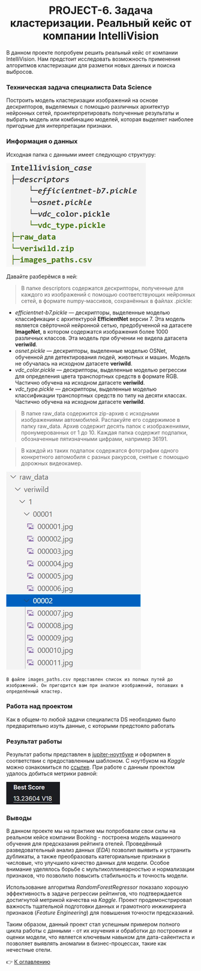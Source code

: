 # <center> PROJECT-6. Задача кластеризации. Реальный кейс от компании IntelliVision

В данном проекте попробуем решить реальный кейс от компании IntelliVision. Нам предстоит исследовать возможность применения алгоритмов кластеризации для разметки новых данных и поиска выбросов.

### Техническая задача специалиста Data Science

Построить модель кластеризации изображений на основе дескрипторов, выделяемых с помощью различных архитектур нейронных сетей, проинтерпретировать полученные результаты и выбрать модель или комбинацию моделей, которая выделяет наиболее пригодные для интерпретации признаки.

### Информация о данных

Исходная папка с данными имеет следующую структуру:

<img src=Images/Screen1.jpg>

Давайте разберёмся в ней:

>В папке descriptors содержатся дескрипторы, полученные для каждого из изображений с помощью соответствующих нейронных сетей, в формате numpy-массивов, сохранённых в файлах .pickle:

   - *efficientnet-b7.pickle* — дескрипторы, выделенные моделью классификации с архитектурой **EfficientNet** версии 7. Эта модель является свёрточной нейронной сетью, предобученной на датасете **ImageNet**, в котором содержатся изображения более 1000 различных классов. Эта модель при обучении не видела датасета **veriwiId**.
   - *osnet.pickle* — дескрипторы, выделенные моделью OSNet, обученной для детектирования людей, животных и машин. Модель не обучалась на исходном датасете **veriwiId**.
   - *vdc_color.pickle* — дескрипторы, выделенные моделью регрессии для определения цвета транспортных средств в формате RGB. Частично обучена на исходном датасете **veriwild**.
   - *vdc_type.pickle* — дескрипторы, выделенные моделью классификации транспортных средств по типу на десяти классах. Частично обучена на исходном датасете **veriwild**.

>В папке raw_data содержится zip-архив с исходными изображениями автомобилей. Распакуйте его содержимое в папку raw_data. Архив содержит десять папок с изображениями, пронумерованных от 1 до 10. Каждая папка содержит подпапки, обозначенные пятизначными цифрами, например 36191.

>В каждой из таких подпапок содержатся фотографии одного конкретного автомобиля с разных ракурсов, снятые с помощью дорожных видеокамер.

<img src=Images/Screen2.jpg>

    В файле images_paths.csv представлен список из полных путей до изображений. Он пригодится вам при анализе изображений, попавших в определённый кластер.

### Работа над проектом

Как в общем-то любой задачи специалиста DS необходимо было предварительно изуть данные, с которыми предстояло работать

### Результат работы

Результат работы представлен в [jupiter-ноутбуке](https://github.com/romash23/project-3/blob/master/BaseLine_by_romash23.ipynb) и оформлен в соответствии с предоставленным шаблоном. С ноутбуком на *Kaggle* можно ознакомиться по [ссылке](https://www.kaggle.com/code/romash23/baseline-by-romash23). При работе с данным проектом удалось добиться метрики равной:

<img src=https://raw.githubusercontent.com/romash23/project-3/refs/heads/master/Score.jpg>

### Выводы

В данном проекте мы на практике мы попробовали свои силы на реальном кейсе компании Booking - построена модель машинного обучения для предсказания рейтинга отелей. Проведённый разведовательный анализ данных (*EDA*) позволил выявить и устранить дубликаты, а также преобразовать категориальные признаки в числовые, что улучшило качество данных для модели. Особое внимание уделялось борьбе с мультиколлинеарностью и нормализации признаков, что позволило повысить стабильность и точность модели.

Использование алгоритма *RandomForestRegressor* показало хорошую эффективность в задаче регрессии рейтингов, что подтверждается достигнутой метрикой качества на *Kaggle*. Проект продемонстрировал важность тщательной подготовки данных и грамотного инжиниринга признаков (*Feature Engineering*) для повышения точности предсказаний.

Таким образом, данный проект стал успешным примером полного цикла работы с данными - от их изучения и обработки до построения и оценки модели, что является ключевым навыком для дата-сайентиста и позволяет выявлять аномалии в бизнес-процессах, такие как нечестные отели.

:point_right: [К оглавлению](#Оглавление)
